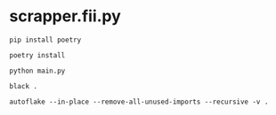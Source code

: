 # scrapper.fii.py

```shell
pip install poetry 
```

```shell
poetry install
```

```shell
python main.py
```

```shell
black .
```

```shell
autoflake --in-place --remove-all-unused-imports --recursive -v .
```
